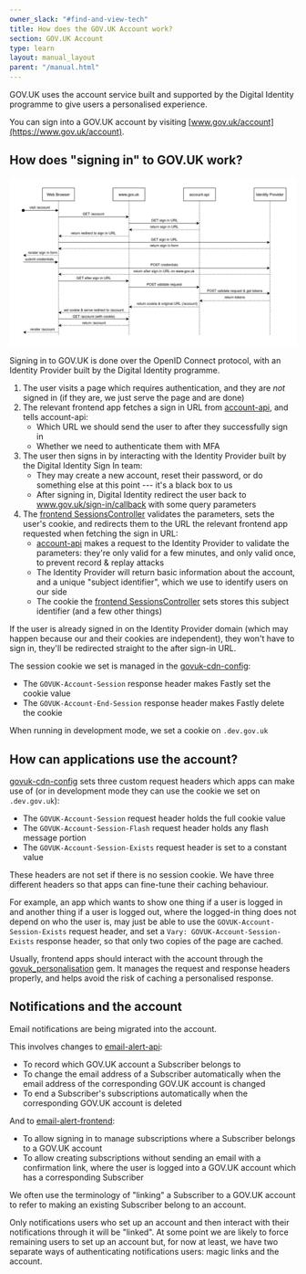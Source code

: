 ```yaml
---
owner_slack: "#find-and-view-tech"
title: How does the GOV.UK Account work?
section: GOV.UK Account
type: learn
layout: manual_layout
parent: "/manual.html"
---
```


GOV.UK uses the account service built and supported by the Digital Identity programme to give users a personalised experience.

You can sign into a GOV.UK account by visiting [www.gov.uk/account](https://www.gov.uk/account).

How does "signing in" to GOV.UK work?
-------------------------------------

![A successful sign in journey starting from /account](images/govuk-account-sign-in.png)

Signing in to GOV.UK is done over the OpenID Connect protocol, with an Identity Provider built by the Digital Identity programme.

1. The user visits a page which requires authentication, and they are *not* signed in (if they are, we just serve the page and are done)
2. The relevant frontend app fetches a sign in URL from [account-api][], and tells account-api:
   - Which URL we should send the user to after they successfully sign in
   - Whether we need to authenticate them with MFA
3. The user then signs in by interacting with the Identity Provider built by the Digital Identity Sign In team:
   - They may create a new account, reset their password, or do something else at this point --- it's a black box to us
   - After signing in, Digital Identity redirect the user back to www.gov.uk/sign-in/callback with some query parameters
4. The [frontend SessionsController][] validates the parameters, sets the user's cookie, and redirects them to the URL the relevant frontend app requested when fetching the sign in URL:
   - [account-api][] makes a request to the Identity Provider to validate the parameters: they're only valid for a few minutes, and only valid once, to prevent record & replay attacks
   - The Identity Provider will return basic information about the account, and a unique "subject identifier", which we use to identify users on our side
   - The cookie the [frontend SessionsController][] sets stores this subject identifier (and a few other things)

If the user is already signed in on the Identity Provider domain (which may happen because our and their cookies are independent), they won't have to sign in, they'll be redirected straight to the after sign-in URL.

The session cookie we set is managed in the [govuk-cdn-config][]:

- The `GOVUK-Account-Session` response header makes Fastly set the cookie value
- The `GOVUK-Account-End-Session` response header makes Fastly delete the cookie

When running in development mode, we set a cookie on `.dev.gov.uk`

How can applications use the account?
-------------------------------------

[govuk-cdn-config][] sets three custom request headers which apps can make use of (or in development mode they can use the cookie we set on `.dev.gov.uk`):

- The `GOVUK-Account-Session` request header holds the full cookie value
- The `GOVUK-Account-Session-Flash` request header holds any flash message portion
- The `GOVUK-Account-Session-Exists` request header is set to a constant value

These headers are not set if there is no session cookie.  We have three different headers so that apps can fine-tune their caching behaviour.

For example, an app which wants to show one thing if a user is logged in and another thing if a user is logged out, where the logged-in thing does not depend on who the user is, may just be able to use the `GOVUK-Account-Session-Exists` request header, and set a `Vary: GOVUK-Account-Session-Exists` response header, so that only two copies of the page are cached.

Usually, frontend apps should interact with the account through the [govuk_personalisation][] gem.  It manages the request and response headers properly, and helps avoid the risk of caching a personalised response.

Notifications and the account
-----------------------------

Email notifications are being migrated into the account.

This involves changes to [email-alert-api][]:

- To record which GOV.UK account a Subscriber belongs to
- To change the email address of a Subscriber automatically when the email address of the corresponding GOV.UK account is changed
- To end a Subscriber's subscriptions automatically when the corresponding GOV.UK account is deleted

And to [email-alert-frontend][]:

- To allow signing in to manage subscriptions where a Subscriber belongs to a GOV.UK account
- To allow creating subscriptions without sending an email with a confirmation link, where the user is logged into a GOV.UK account which has a corresponding Subscriber

We often use the terminology of "linking" a Subscriber to a GOV.UK account to refer to making an existing Subscriber belong to an account.

Only notifications users who set up an account and then interact with their notifications through it will be "linked".  At some point we are likely to force remaining users to set up an account but, for now at least, we have two separate ways of authenticating notifications users: magic links and the account.

[account-api]: https://github.com/alphagov/account-api
[frontend SessionsController]: https://github.com/alphagov/frontend/blob/main/app/controllers/sessions_controller.rb
[govuk-cdn-config]: https://github.com/alphagov/govuk-cdn-config/
[govuk_personalisation]: https://github.com/alphagov/govuk_personalisation
[email-alert-api]: https://github.com/alphagov/email-alert-api
[email-alert-frontend]: https://github.com/alphagov/email-alert-frontend/
